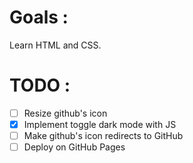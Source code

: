 # Goals :

Learn HTML and CSS.


# TODO :
- [ ] Resize github's icon
- [x] Implement toggle dark mode with JS
- [ ] Make github's icon redirects to GitHub
- [ ] Deploy on GitHub Pages
